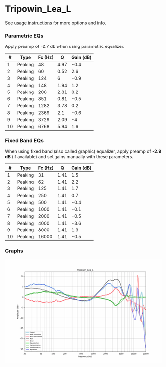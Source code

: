 # Tripowin_Lea_L
See [usage instructions](https://github.com/jaakkopasanen/AutoEq#usage) for more options and info.

### Parametric EQs
Apply preamp of -2.7 dB when using parametric equalizer.

|   # | Type    |   Fc (Hz) |    Q |   Gain (dB) |
|-----|---------|-----------|------|-------------|
|   1 | Peaking |        48 | 4.97 |        -0.4 |
|   2 | Peaking |        60 | 0.52 |         2.6 |
|   3 | Peaking |       124 | 6    |        -0.9 |
|   4 | Peaking |       148 | 1.94 |         1.2 |
|   5 | Peaking |       206 | 2.81 |         0.2 |
|   6 | Peaking |       851 | 0.81 |        -0.5 |
|   7 | Peaking |      1282 | 3.78 |         0.2 |
|   8 | Peaking |      2369 | 2.1  |        -0.6 |
|   9 | Peaking |      3729 | 2.09 |        -4   |
|  10 | Peaking |      6768 | 5.94 |         1.6 |

### Fixed Band EQs
When using fixed band (also called graphic) equalizer, apply preamp of **-2.9 dB** (if available) and set gains manually with these parameters.

|   # | Type    |   Fc (Hz) |    Q |   Gain (dB) |
|-----|---------|-----------|------|-------------|
|   1 | Peaking |        31 | 1.41 |         1.5 |
|   2 | Peaking |        62 | 1.41 |         2.2 |
|   3 | Peaking |       125 | 1.41 |         1.7 |
|   4 | Peaking |       250 | 1.41 |         0.7 |
|   5 | Peaking |       500 | 1.41 |        -0.4 |
|   6 | Peaking |      1000 | 1.41 |        -0.1 |
|   7 | Peaking |      2000 | 1.41 |        -0.5 |
|   8 | Peaking |      4000 | 1.41 |        -3.6 |
|   9 | Peaking |      8000 | 1.41 |         1.3 |
|  10 | Peaking |     16000 | 1.41 |        -0.5 |

### Graphs
![](./Tripowin_Lea_L.png)
